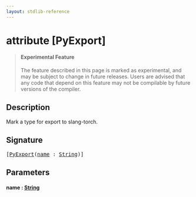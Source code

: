```yaml
---
layout: stdlib-reference
---
```


# attribute [PyExport]

> #### Experimental Feature
> The feature described in this page is marked as experimental, and may be subject to change in future releases.
> Users are advised that any code that depend on this feature may not be compilable by future versions of the compiler.

## Description

Mark a type for export to slang-torch.


## Signature

<pre>
[<a href="pyexport-02.html">PyExport</a>(<a href="pyexport-02.html#decl-name" class="code_param">name</a> : <a href="../types/string-0/index.html" class="code_type">String</a>)]
</pre>

## Parameters

####  <a id="decl-name"></a>name  : [String](../types/string-0/index.html)

